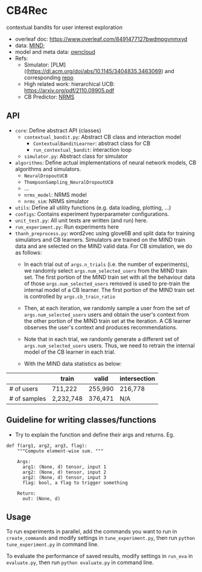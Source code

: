 # CB4Rec

contextual bandits for user interest exploration

- overleaf doc: https://www.overleaf.com/8491477127bwdmpgvnmxyd 
- data: [MIND](https://msnews.github.io/); 
- model and meta data: [owncloud](https://cloudstor.aarnet.edu.au/plus/s/ALVV5oeDpQ3r8xD)
- Refs:
  - Simulator: [PLM]((https://dl.acm.org/doi/abs/10.1145/3404835.3463069) and corresponding [repo](https://github.com/wuch15/PLM4NewsRec)
  - High related work: hierarchical UCB: https://arxiv.org/pdf/2110.09905.pdf 
  - CB Predictor: [NRMS](https://aclanthology.org/D19-1671/)



## API 

* `core`: Define abstract API (classes)  
  * `contextual_bandit.py`: Abstract CB class and interaction model  
    * `ContextualBanditLearner`: abstract class for CB 
    * `run_contextual_bandit`: interaction loop 
  * `simulator.py`: Abstract class for simulator 
* `algorithms`: Define actual implementations of neural network models, CB algorithms and simulators.  
  * `NeuralDropoutUCB`
  * `ThompsonSampling_NeuralDropoutUCB`
  * ... 
  * `nrms_model`: NRMS model 
  * `nrms_sim`: NRMS simulator
* `utils`: Define all utility functions (e.g. data loading, plotting, ...)  
* `configs`: Contains experiment hyperparameter configurations. 
* `unit_test.py`: All unit tests are written (and run) here. 
* `run_experiment.py`: Run experiments here   
* `thanh_preprocess.py`: word2vec using glove6B and split data for training simulators and CB learners. Simulators are trained on the MIND train data and are selected on the MIND valid data. For CB simulation, we do as follows: 
    * In each trial out of `args.n_trials` (i.e. the number of experiments), we randomly select `args.num_selected_users` from the MIND train set. The first portion of the MIND train set with all the behaviour data of those `args.num_selected_users` removed is used to pre-train the internal model of a CB learner. The first portion of the MIND train set is controlled by `args.cb_train_ratio`
    * Then, at each iteration, we randomly sample a user from the set of `args.num_selected_users` users and obtain the user's context from the other portion of the MIND train set at the iteration. A CB learner observes the user's context and produces recommendations. 
    * Note that in each trial, we randomly generate a different set of `args.num_selected_users` users. Thus, we need to retrain the internal model of the CB learner in each trial. 

    * With the MIND data statistics as below: 

|             | train       | valid   | intersection | 
| ----------- | ----------- |---------|--------------|
| # of users  | 711,222     |  255,990|216,778       |
| # of samples| 2,232,748   |  376,471|N/A           |

## Guideline for writing classes/functions 
* Try to explain the function and define their args and returns. Eg. 
```
def f(arg1, arg2, arg3, flag):
    """Compute element-wise sum. """

    Args:
      arg1: (None, d) tensor, input 1 
      arg2: (None, d) tensor, input 2
      arg2: (None, d) tensor, input 3
      flag: bool, a flag to trigger something 

    Return:
      out: (None, d) 
```

## Usage 

To run experiments in parallel, add the commands you want to run in `create_commands` and modify settings in `tune_experiment.py`, then run `python tune_experiment.py` in command line. 


To evaluate the performance of saved results, modify settings in `run_eva` in `evaluate.py`, then run `python evaluate.py` in command line.